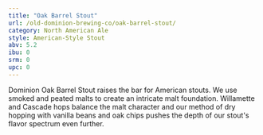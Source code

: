 ```yaml
---
title: "Oak Barrel Stout"
url: /old-dominion-brewing-co/oak-barrel-stout/
category: North American Ale
style: American-Style Stout
abv: 5.2
ibu: 0
srm: 0
upc: 0
---
```

Dominion Oak Barrel Stout raises the bar for American stouts. We use smoked and peated malts to create an intricate malt foundation.  Willamette and Cascade hops balance the malt character and our method of dry hopping with vanilla beans and oak chips pushes the depth of our stout's flavor spectrum even further.
